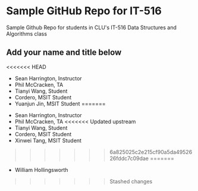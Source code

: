 # Sample GitHub Repo for IT-516

Sample Github Repo for students in CLU's IT-516 Data Structures and Algorithms class

## Add your name and title below
<<<<<<< HEAD

- Sean Harrington, Instructor
- Phil McCracken, TA
- Tianyi Wang, Student
- Cordero, MSIT Student
- Yuanjun Jin, MSIT Student
=======
* Sean Harrington, Instructor
* Phil McCracken, TA
<<<<<<< Updated upstream
* Tianyi Wang, Student
* Cordero, MSIT Student
* Xinwei Tang, MSIT Student
>>>>>>> 6a825025c2e215cf90a5da4952626fddc7c09dae
=======
* William Hollingsworth
>>>>>>> Stashed changes
